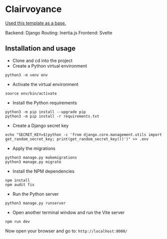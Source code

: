 # Clairvoyance

[Used this template as a base.](https://github.com/progressify/django-inertia-svelte-template-starter)

Backend: Django
Routing: Inertia.js
Frontend: Svelte

## Installation and usage

- Clone and cd into the project
- Create a Python virtual environment

```shell
python3 -m venv env
```

- Activate the virtual environment

```shell
source env/bin/activate
```

- Install the Python requirements

```shell
python3 -m pip install --upgrade pip
python3 -m pip install -r requirements.txt
```

- Create a Django secret key

```shell
echo "SECRET_KEY=$(python -c 'from django.core.management.utils import get_random_secret_key; print(get_random_secret_key())')" >> .env
```

- Apply the migrations

```shell
python3 manage.py makemigrations
python3 manage.py migrate
```

- Install the NPM dependencies

```shell
npm install
npm audit fix
```

- Run the Python server

```shell
python3 manage.py runserver
```

- Open another terminal window and run the Vite server

```shell
npm run dev
```

Now open your browser and go to: `http://localhost:8000/`
